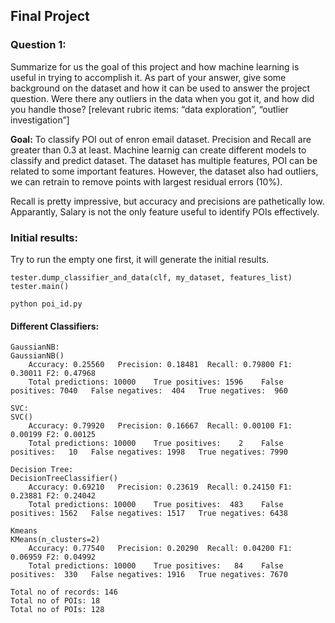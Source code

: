 ## Final Project

### Question 1:
Summarize for us the goal of this project and how machine learning is useful in trying to accomplish it. As part of your answer, give some background on the dataset and how it can be used to answer the project question. Were there any outliers in the data when you got it, and how did you handle those?  [relevant rubric items: “data exploration”, “outlier investigation”]

**Goal:** To classify POI out of enron email dataset. Precision and Recall are greater than 0.3 at least. Machine learnig can create different models to classify and predict dataset. The dataset has multiple features, POI can be related to some important features. However, the dataset also had outliers, we can retrain to remove points with largest residual errors (10%).

Recall is pretty impressive, but accuracy and precisions are pathetically low. Apparantly, Salary is not the only feature useful to identify POIs effectively.

### Initial results:
Try to run the empty one first, it will generate the initial results.

```
tester.dump_classifier_and_data(clf, my_dataset, features_list)
tester.main()
```
```
python poi_id.py  
```

#### Different Classifiers:
```
GaussianNB:
GaussianNB()
	Accuracy: 0.25560	Precision: 0.18481	Recall: 0.79800	F1: 0.30011	F2: 0.47968
	Total predictions: 10000	True positives: 1596	False positives: 7040	False negatives:  404	True negatives:  960

SVC:
SVC()
	Accuracy: 0.79920	Precision: 0.16667	Recall: 0.00100	F1: 0.00199	F2: 0.00125
	Total predictions: 10000	True positives:    2	False positives:   10	False negatives: 1998	True negatives: 7990

Decision Tree:
DecisionTreeClassifier()
	Accuracy: 0.69210	Precision: 0.23619	Recall: 0.24150	F1: 0.23881	F2: 0.24042
	Total predictions: 10000	True positives:  483	False positives: 1562	False negatives: 1517	True negatives: 6438

Kmeans
KMeans(n_clusters=2)
	Accuracy: 0.77540	Precision: 0.20290	Recall: 0.04200	F1: 0.06959	F2: 0.04992
	Total predictions: 10000	True positives:   84	False positives:  330	False negatives: 1916	True negatives: 7670

Total no of records: 146
Total no of POIs: 18
Total no of POIs: 128
```
  



